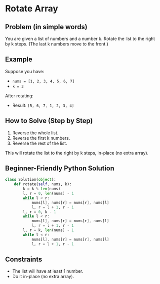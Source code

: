 # Rotate Array

## Problem (in simple words)
You are given a list of numbers and a number k. Rotate the list to the right by k steps. (The last k numbers move to the front.)

## Example
Suppose you have:
- `nums = [1, 2, 3, 4, 5, 6, 7]`
- `k = 3`

After rotating:
- Result: `[5, 6, 7, 1, 2, 3, 4]`

## How to Solve (Step by Step)
1. Reverse the whole list.
2. Reverse the first k numbers.
3. Reverse the rest of the list.

This will rotate the list to the right by k steps, in-place (no extra array).

## Beginner-Friendly Python Solution
```python
class Solution(object):
    def rotate(self, nums, k):
        k = k % len(nums)
        l, r = 0, len(nums) - 1
        while l < r:
            nums[l], nums[r] = nums[r], nums[l]
            l, r = l + 1, r - 1
        l, r = 0, k - 1
        while l < r:
            nums[l], nums[r] = nums[r], nums[l]
            l, r = l + 1, r - 1
        l, r = k, len(nums) - 1
        while l < r:
            nums[l], nums[r] = nums[r], nums[l]
            l, r = l + 1, r - 1
```

## Constraints
- The list will have at least 1 number.
- Do it in-place (no extra array). 